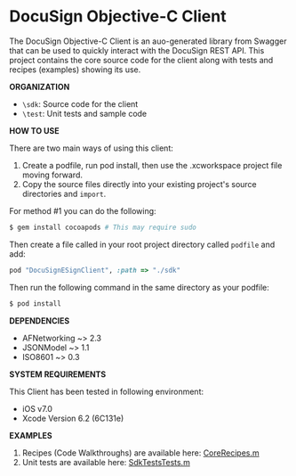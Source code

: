 # DocuSign Objective-C Client

The DocuSign Objective-C Client is an auo-generated library from Swagger that can be used to quickly interact with the DocuSign REST API.  This project contains the core source code for the client along with tests and recipes (examples) showing its use.  

**ORGANIZATION**

  * `\sdk`:  Source code for the client 
  * `\test`:  Unit tests and sample code

**HOW TO USE**

There are two main ways of using this client:  

  1. Create a podfile, run pod install, then use the .xcworkspace project file moving forward.
  2. Copy the source files directly into your existing project's source directories and `import`.

For method #1 you can do the following:

```bash
$ gem install cocoapods # This may require sudo
```

Then create a file called in your root project directory called `podfile` and add: 

```ruby
pod "DocuSignESignClient", :path => "./sdk"
```

Then run the following command in the same directory as your podfile: 

```bash
$ pod install
```

**DEPENDENCIES**

* AFNetworking ~> 2.3
* JSONModel ~> 1.1
* ISO8601 ~> 0.3

**SYSTEM REQUIREMENTS**

This Client has been tested in following environment:  

* iOS v7.0
* Xcode Version 6.2 (6C131e)

**EXAMPLES**

  1. Recipes (Code Walkthroughs) are available here: [CoreRecipes.m](test/Recipes/CoreRecipes.m)
  2. Unit tests are available here: [SdkTestsTests.m](test/SDKTests/SDKTestsTests/SDKTestsTests.m)
